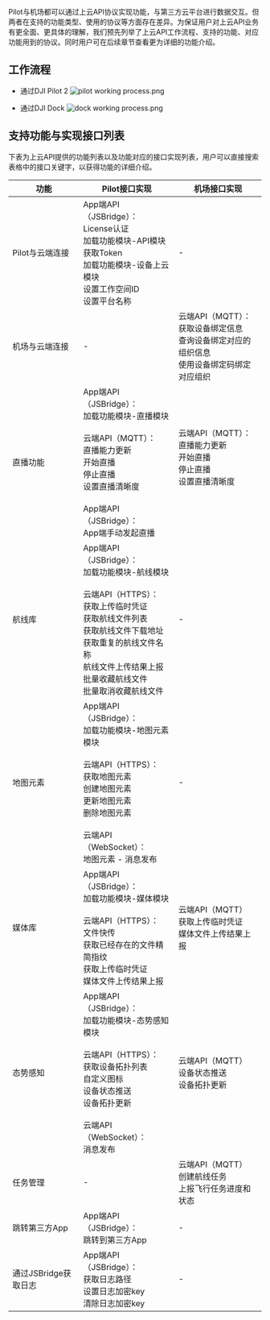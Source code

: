 Pilot与机场都可以通过上云API协议实现功能，与第三方云平台进行数据交互。但两者在支持的功能类型、使用的协议等方面存在差异。为保证用户对上云API业务有更全面、更具体的理解，我们预先列举了上云API工作流程、支持的功能、对应功能用到的协议。同时用户可在后续章节查看更为详细的功能介绍。

## 工作流程

* 通过DJI Pilot 2
![pilot working process.png](https://terra-1-g.djicdn.com/84f990b0bbd145e6a3930de0c55d3b2b/admin/doc/472e7181-707b-4514-a0f8-0a05e80d4d42.png)

* 通过DJI Dock
![dock working process.png](https://terra-1-g.djicdn.com/84f990b0bbd145e6a3930de0c55d3b2b/admin/doc/2c60228f-5a37-4150-917d-987a26bc67a0.png)



## 支持功能与实现接口列表

下表为上云API提供的功能列表以及功能对应的接口实现列表，用户可以直接搜索表格中的接口关键字，以获得功能的详细介绍。

<table align="center">
<thead>
   <tr>
        <th>功能</th>
        <th>Pilot接口实现</th>
        <th>机场接口实现</th>
    </tr>
</thead>
<tbody>
    <tr>
        <td>Pilot与云端连接</td>
        <td>App端API（JSBridge）：<br/>License认证<br/>加载功能模块-API模块<br/>获取Token<br/>加载功能模块-设备上云模块<br/>设置工作空间ID<br/>设置平台名称<br/></td>
        <td>-</td>
    </tr>
    <tr>
        <td>机场与云端连接</td>
        <td>-</td>
        <td>云端API（MQTT）：<br/>获取设备绑定信息<br/>查询设备绑定对应的组织信息<br/>使用设备绑定码绑定对应组织<br/></td>
    </tr>
    <tr>
        <td>直播功能</td>
        <td>App端API（JSBridge）：<br/>加载功能模块-直播模块<br/><br/>云端API（MQTT）：<br/>直播能力更新<br/>开始直播<br/>停止直播<br/>设置直播清晰度<br/><br/>App端API（JSBridge）：<br/>App端手动发起直播</td>
        <td>云端API（MQTT）：<br/>直播能力更新<br/>开始直播<br/>停止直播<br/>设置直播清晰度<br/><br/></td>
    </tr>
    <tr>
        <td>航线库</td>
        <td>App端API（JSBridge）：<br/>加载功能模块-航线模块<br/><br/>云端API（HTTPS）：<br/>获取上传临时凭证<br/>获取航线文件列表<br/>获取航线文件下载地址<br/>获取重复的航线文件名称<br/>航线文件上传结果上报<br/>批量收藏航线文件<br/>批量取消收藏航线文件<br/></td>
        <td>-</td>
    </tr>
    <tr>
        <td>地图元素</td>
        <td>App端API（JSBridge）：<br/>加载功能模块-地图元素模块<br/><br/>云端API（HTTPS）：<br/>获取地图元素<br/>创建地图元素<br/>更新地图元素<br/>删除地图元素<br/><br/>云端API（WebSocket）：<br/>地图元素 - 消息发布<br/></td>
        <td>-</td>
    </tr>
    <tr>
        <td>媒体库</td>
        <td>App端API（JSBridge）：<br/>加载功能模块-媒体模块<br/><br/>云端API（HTTPS）：<br/>文件快传<br/>获取已经存在的文件精简指纹<br/>获取上传临时凭证<br/>媒体文件上传结果上报<br/></td>
        <td>云端API（MQTT）<br/>获取上传临时凭证<br/>媒体文件上传结果上报</td>
    </tr>
    <tr>
        <td>态势感知</td>
        <td>App端API（JSBridge）：<br/>加载功能模块-态势感知模块<br/><br/>云端API（HTTPS）：<br/>获取设备拓扑列表<br/>自定义图标<br/>设备状态推送<br/>设备拓扑更新<br/><br/>云端API（WebSocket）：<br/>消息发布</td>
        <td>云端API（MQTT）<br/>设备状态推送<br/>设备拓扑更新</td>
    </tr>
    <tr>
        <td>任务管理</td>
        <td>-</td>
        <td>云端API（MQTT）<br/>创建航线任务<br/>上报飞行任务进度和状态</td>
    </tr>
    <tr>
        <td>跳转第三方App</td>
        <td>App端API（JSBridge）：<br/>跳转到第三方App</td>
        <td>-</td>
    </tr>
    <tr>
        <td>通过JSBridge获取日志</td>
        <td>App端API（JSBridge）：<br/>获取日志路径<br/>设置日志加密key<br/>清除日志加密key</td>
        <td>-</td>
    </tr>
</tbody>
</table>


